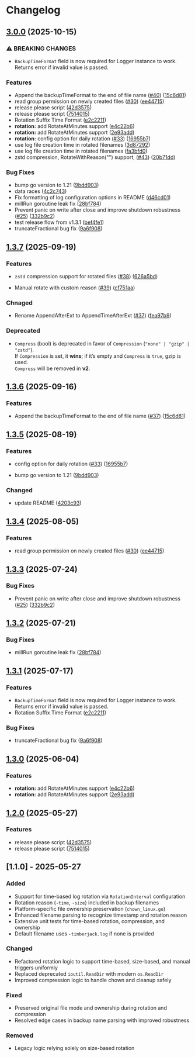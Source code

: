 # Changelog

## [3.0.0](https://github.com/DeRuina/timberjack/compare/v2.0.1...v3.0.0) (2025-10-15)


### ⚠ BREAKING CHANGES

* `BackupTimeFormat` field is now required for Logger instance to work. Returns error if invalid value is passed.

### Features

* Append the backupTimeFormat to the end of file name ([#40](https://github.com/DeRuina/timberjack/issues/40)) ([15c6d81](https://github.com/DeRuina/timberjack/commit/15c6d813214c9c7f1372af55f9b705d9d2a3a88e))
* read group permission on newly created files ([#30](https://github.com/DeRuina/timberjack/issues/30)) ([ee44715](https://github.com/DeRuina/timberjack/commit/ee447152a04d62ae12811a2212815f8960ca0d9d))
* release please script ([42d3575](https://github.com/DeRuina/timberjack/commit/42d35750d4f0f5cfac7c339ba9dcdee77527ab72))
* release please script ([7514015](https://github.com/DeRuina/timberjack/commit/751401565635ff4eecbaffdf82e2333973cfe18a))
* Rotation Suffix Time Format ([e2c2211](https://github.com/DeRuina/timberjack/commit/e2c22115ae301c034e07c703ab9729d25b170a49))
* **rotation:** add RotateAtMinutes support ([e4c22b6](https://github.com/DeRuina/timberjack/commit/e4c22b6858ea7ca2493a1c6af4a6032f5e2ea95c))
* **rotation:** add RotateAtMinutes support ([2e93add](https://github.com/DeRuina/timberjack/commit/2e93adddf122269e2043506a5b7a46b4106eea86))
* **rotation:** config option for daily rotation ([#33](https://github.com/DeRuina/timberjack/issues/33)) ([16955b7](https://github.com/DeRuina/timberjack/commit/16955b7e540f9562122590ae05f591dd43cd5860))
* use log file creation time in rotated filenames ([3d87292](https://github.com/DeRuina/timberjack/commit/3d87292ec8b528e24dc325c51a137170e49ca0f7))
* use log file creation time in rotated filenames ([fa3bfd0](https://github.com/DeRuina/timberjack/commit/fa3bfd082947e261c003cbe1134af52428dea4dc))
* zstd compression, RotateWithReason("") support,  ([#43](https://github.com/DeRuina/timberjack/issues/43)) ([20b71dd](https://github.com/DeRuina/timberjack/commit/20b71dd4450965b9639049961512e408ad6b0ba8))


### Bug Fixes

* bump go version to 1.21 ([9bdd903](https://github.com/DeRuina/timberjack/commit/9bdd9038638e72a7fb330fe97f8c730864b9cbd5))
* data races ([4c2c743](https://github.com/DeRuina/timberjack/commit/4c2c7433979b88b308dc927f10c95ee0fa221327))
* Fix formatting of log configuration options in README ([d46cd01](https://github.com/DeRuina/timberjack/commit/d46cd01b7125bbe24147a3ac34ad56e49453e933))
* millRun goroutine leak fix ([28bf784](https://github.com/DeRuina/timberjack/commit/28bf784b830e5f839054f7d82950087e323b958f))
* Prevent panic on write after close and improve shutdown robustness ([#25](https://github.com/DeRuina/timberjack/issues/25)) ([332b9c2](https://github.com/DeRuina/timberjack/commit/332b9c2553d63f5eafdce47237d29b510609f823))
* test release flow from v1.3.1 ([bef4fe1](https://github.com/DeRuina/timberjack/commit/bef4fe1e31bc8a3099e8fc94605ebf345b5c8b52))
* truncateFractional bug fix ([9a6f908](https://github.com/DeRuina/timberjack/commit/9a6f908d270ddfa45df66621b0b12b1ff44ab28f))

## [1.3.7](https://github.com/DeRuina/timberjack/compare/v1.3.6...v1.3.7) (2025-09-19)

### Features

* `zstd` compression support for rotated files ([#38](https://github.com/DeRuina/timberjack/issues/38)) ([626a5bd](https://github.com/DeRuina/timberjack/pull/43/commits/626a5bd5c4b45eab8d73b906716cf4587ca5aa64))

* Manual rotate with custom reason ([#39](https://github.com/DeRuina/timberjack/issues/39)) ([cf751aa](https://github.com/DeRuina/timberjack/pull/43/commits/cf751aa14d312ecf8153234c9c57ff50ff277700))

### Chnaged

* Rename AppendAfterExt to AppendTimeAfterExt ([#37](https://github.com/DeRuina/timberjack/issues/37)) ([fea97b9](https://github.com/DeRuina/timberjack/pull/43/commits/fea97b9985f939a7f05df7a7f3f458c8b4ab02d9))

### Deprecated
- `Compress` (bool) is deprecated in favor of `Compression` (`"none" | "gzip" | "zstd"`).  
  If `Compression` is set, it **wins**; if it’s empty and `Compress` is `true`, gzip is used.  
  `Compress` will be removed in **v2**.

## [1.3.6](https://github.com/DeRuina/timberjack/compare/v1.3.5...v1.3.6) (2025-09-16)

### Features

* Append the backupTimeFormat to the end of file name ([#37](https://github.com/DeRuina/timberjack/issues/37)) ([15c6d81](https://github.com/DeRuina/timberjack/commit/15c6d813214c9c7f1372af55f9b705d9d2a3a88e))


## [1.3.5](https://github.com/DeRuina/timberjack/compare/v1.3.4...v1.3.5) (2025-08-19)

### Features

* config option for daily rotation ([#33](https://github.com/DeRuina/timberjack/issues/33)) ([16955b7](https://github.com/DeRuina/timberjack/commit/16955b7e540f9562122590ae05f591dd43cd5860))

* bump go version to 1.21  ([9bdd903](https://github.com/DeRuina/timberjack/commit/9bdd9038638e72a7fb330fe97f8c730864b9cbd5))

### Changed

* update README  ([4203c93](https://github.com/DeRuina/timberjack/commit/4203c93e80ece5d83ec387170bee3f5a69253daf))

## [1.3.4](https://github.com/DeRuina/timberjack/compare/v1.3.3...v1.3.4) (2025-08-05)

### Features

* read group permission on newly created files ([#30](https://github.com/DeRuina/timberjack/issues/30)) ([ee44715](https://github.com/DeRuina/timberjack/commit/ee447152a04d62ae12811a2212815f8960ca0d9d))

## [1.3.3](https://github.com/DeRuina/timberjack/compare/v1.3.2...v1.3.3) (2025-07-24)

### Bug Fixes

*  Prevent panic on write after close and improve shutdown robustness ([#25](https://github.com/DeRuina/timberjack/issues/25)) ([332b9c2](https://github.com/DeRuina/timberjack/commit/332b9c2553d63f5eafdce47237d29b510609f823))


## [1.3.2](https://github.com/DeRuina/timberjack/compare/v1.3.1...v1.3.2) (2025-07-21)

### Bug Fixes

* millRun goroutine leak fix ([28bf784](https://github.com/DeRuina/timberjack/commit/28bf784b830e5f839054f7d82950087e323b958f))


## [1.3.1](https://github.com/DeRuina/timberjack/compare/v1.3.0...v1.3.1) (2025-07-17)


### Features

* `BackupTimeFormat` field is now required for Logger instance to work. Returns error if invalid value is passed.
* Rotation Suffix Time Format ([e2c2211](https://github.com/DeRuina/timberjack/commit/e2c22115ae301c034e07c703ab9729d25b170a49))

### Bug Fixes

* truncateFractional bug fix ([9a6f908](https://github.com/DeRuina/timberjack/commit/9a6f908d270ddfa45df66621b0b12b1ff44ab28f))


## [1.3.0](https://github.com/DeRuina/timberjack/compare/v1.2.0...v1.3.0) (2025-06-04)


### Features

* **rotation:** add RotateAtMinutes support ([e4c22b6](https://github.com/DeRuina/timberjack/commit/e4c22b6858ea7ca2493a1c6af4a6032f5e2ea95c))
* **rotation:** add RotateAtMinutes support ([2e93add](https://github.com/DeRuina/timberjack/commit/2e93adddf122269e2043506a5b7a46b4106eea86))

## [1.2.0](https://github.com/DeRuina/timberjack/compare/v1.1.0...v1.2.0) (2025-05-27)


### Features

* release please script ([42d3575](https://github.com/DeRuina/timberjack/commit/42d35750d4f0f5cfac7c339ba9dcdee77527ab72))
* release please script ([7514015](https://github.com/DeRuina/timberjack/commit/751401565635ff4eecbaffdf82e2333973cfe18a))

## [1.1.0] - 2025-05-27

### Added
- Support for time-based log rotation via `RotationInterval` configuration
- Rotation reason (`-time`, `-size`) included in backup filenames
- Platform-specific file ownership preservation (`chown_linux.go`)
- Enhanced filename parsing to recognize timestamp and rotation reason
- Extensive unit tests for time-based rotation, compression, and ownership
- Default filename uses `-timberjack.log` if none is provided

### Changed
- Refactored rotation logic to support time-based, size-based, and manual triggers uniformly
- Replaced deprecated `ioutil.ReadDir` with modern `os.ReadDir`
- Improved compression logic to handle chown and cleanup safely

### Fixed
- Preserved original file mode and ownership during rotation and compression
- Resolved edge cases in backup name parsing with improved robustness

### Removed
- Legacy logic relying solely on size-based rotation
